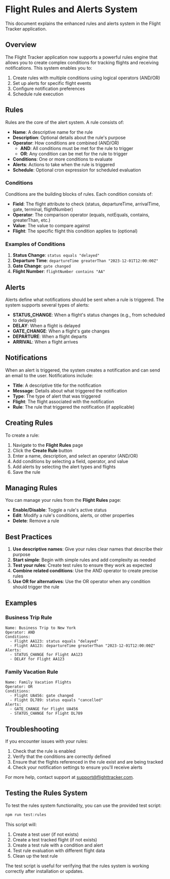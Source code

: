 # Flight Rules and Alerts System

This document explains the enhanced rules and alerts system in the Flight Tracker application.

## Overview

The Flight Tracker application now supports a powerful rules engine that allows you to create complex conditions for tracking flights and receiving notifications. This system enables you to:

1. Create rules with multiple conditions using logical operators (AND/OR)
2. Set up alerts for specific flight events
3. Configure notification preferences
4. Schedule rule execution

## Rules

Rules are the core of the alert system. A rule consists of:

- **Name**: A descriptive name for the rule
- **Description**: Optional details about the rule's purpose
- **Operator**: How conditions are combined (AND/OR)
  - **AND**: All conditions must be met for the rule to trigger
  - **OR**: Any condition can be met for the rule to trigger
- **Conditions**: One or more conditions to evaluate
- **Alerts**: Actions to take when the rule is triggered
- **Schedule**: Optional cron expression for scheduled evaluation

### Conditions

Conditions are the building blocks of rules. Each condition consists of:

- **Field**: The flight attribute to check (status, departureTime, arrivalTime, gate, terminal, flightNumber)
- **Operator**: The comparison operator (equals, notEquals, contains, greaterThan, etc.)
- **Value**: The value to compare against
- **Flight**: The specific flight this condition applies to (optional)

### Examples of Conditions

1. **Status Change**: `status equals "delayed"`
2. **Departure Time**: `departureTime greaterThan "2023-12-01T12:00:00Z"`
3. **Gate Change**: `gate changed`
4. **Flight Number**: `flightNumber contains "AA"`

## Alerts

Alerts define what notifications should be sent when a rule is triggered. The system supports several types of alerts:

- **STATUS_CHANGE**: When a flight's status changes (e.g., from scheduled to delayed)
- **DELAY**: When a flight is delayed
- **GATE_CHANGE**: When a flight's gate changes
- **DEPARTURE**: When a flight departs
- **ARRIVAL**: When a flight arrives

## Notifications

When an alert is triggered, the system creates a notification and can send an email to the user. Notifications include:

- **Title**: A descriptive title for the notification
- **Message**: Details about what triggered the notification
- **Type**: The type of alert that was triggered
- **Flight**: The flight associated with the notification
- **Rule**: The rule that triggered the notification (if applicable)

## Creating Rules

To create a rule:

1. Navigate to the **Flight Rules** page
2. Click the **Create Rule** button
3. Enter a name, description, and select an operator (AND/OR)
4. Add conditions by selecting a field, operator, and value
5. Add alerts by selecting the alert types and flights
6. Save the rule

## Managing Rules

You can manage your rules from the **Flight Rules** page:

- **Enable/Disable**: Toggle a rule's active status
- **Edit**: Modify a rule's conditions, alerts, or other properties
- **Delete**: Remove a rule

## Best Practices

1. **Use descriptive names**: Give your rules clear names that describe their purpose
2. **Start simple**: Begin with simple rules and add complexity as needed
3. **Test your rules**: Create test rules to ensure they work as expected
4. **Combine related conditions**: Use the AND operator to create precise rules
5. **Use OR for alternatives**: Use the OR operator when any condition should trigger the rule

## Examples

### Business Trip Rule

```
Name: Business Trip to New York
Operator: AND
Conditions:
  - Flight AA123: status equals "delayed"
  - Flight AA123: departureTime greaterThan "2023-12-01T12:00:00Z"
Alerts:
  - STATUS_CHANGE for Flight AA123
  - DELAY for Flight AA123
```

### Family Vacation Rule

```
Name: Family Vacation Flights
Operator: OR
Conditions:
  - Flight UA456: gate changed
  - Flight DL789: status equals "cancelled"
Alerts:
  - GATE_CHANGE for Flight UA456
  - STATUS_CHANGE for Flight DL789
```

## Troubleshooting

If you encounter issues with your rules:

1. Check that the rule is enabled
2. Verify that the conditions are correctly defined
3. Ensure that the flights referenced in the rule exist and are being tracked
4. Check your notification settings to ensure you'll receive alerts

For more help, contact support at support@flighttracker.com.

## Testing the Rules System

To test the rules system functionality, you can use the provided test script:

```bash
npm run test:rules
```

This script will:
1. Create a test user (if not exists)
2. Create a test tracked flight (if not exists)
3. Create a test rule with a condition and alert
4. Test rule evaluation with different flight data
5. Clean up the test rule

The test script is useful for verifying that the rules system is working correctly after installation or updates. 